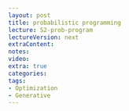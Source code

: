 ```yaml
---
layout: post
title: probabilistic programming
lecture: S2-prob-program
lectureVersion: next
extraContent:   
notes: 
video:  
extra: true
categories: 
tags:
- Optimization
- Generative
---
```

